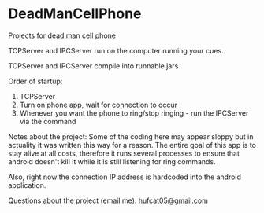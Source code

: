 DeadManCellPhone
================

Projects for dead man cell phone

TCPServer and IPCServer run on the computer running your cues.

TCPServer and IPCServer compile into runnable jars

Order of startup:
  1. TCPServer
  2. Turn on phone app, wait for connection to occur
  3. Whenever you want the phone to ring/stop ringing - run the IPCServer via the command


Notes about the project: Some of the coding here may appear sloppy but in actuality it was written this way for a reason. The entire goal of this app is to stay alive at all costs, therefore it runs several processes to ensure that android doesn't kill it while it is still listening for ring commands.

Also, right now the connection IP address is hardcoded into the android application.

Questions about the project (email me): hufcat05@gmail.com
